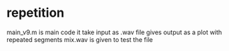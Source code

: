 # repetition
main_v9.m is main code
it take input as .wav file gives output as a plot with repeated segments
mix.wav is given to test the file 
